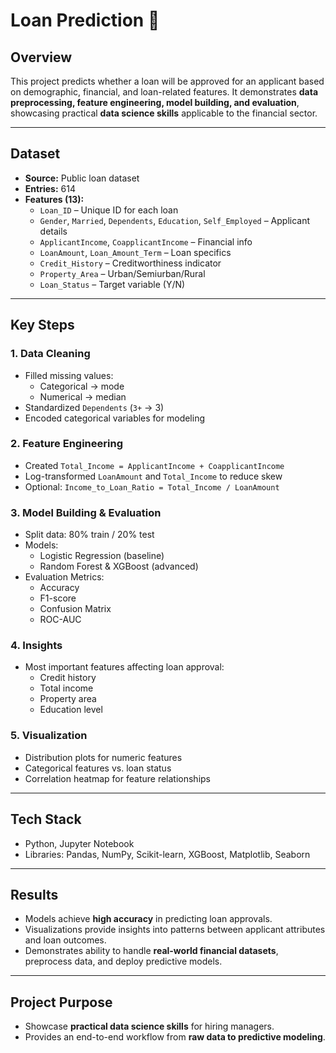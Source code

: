 # Loan Prediction 🏦

## Overview
This project predicts whether a loan will be approved for an applicant based on demographic, financial, and loan-related features. It demonstrates **data preprocessing, feature engineering, model building, and evaluation**, showcasing practical **data science skills** applicable to the financial sector.

---

## Dataset
- **Source:** Public loan dataset  
- **Entries:** 614  
- **Features (13):**
  - `Loan_ID` – Unique ID for each loan  
  - `Gender`, `Married`, `Dependents`, `Education`, `Self_Employed` – Applicant details  
  - `ApplicantIncome`, `CoapplicantIncome` – Financial info  
  - `LoanAmount`, `Loan_Amount_Term` – Loan specifics  
  - `Credit_History` – Creditworthiness indicator  
  - `Property_Area` – Urban/Semiurban/Rural  
  - `Loan_Status` – Target variable (Y/N)

---

## Key Steps

### 1. Data Cleaning
- Filled missing values:
  - Categorical → mode  
  - Numerical → median  
- Standardized `Dependents` (`3+` → 3)  
- Encoded categorical variables for modeling  

### 2. Feature Engineering
- Created `Total_Income = ApplicantIncome + CoapplicantIncome`  
- Log-transformed `LoanAmount` and `Total_Income` to reduce skew  
- Optional: `Income_to_Loan_Ratio = Total_Income / LoanAmount`  

### 3. Model Building & Evaluation
- Split data: 80% train / 20% test  
- Models:
  - Logistic Regression (baseline)  
  - Random Forest & XGBoost (advanced)  
- Evaluation Metrics:
  - Accuracy  
  - F1-score  
  - Confusion Matrix  
  - ROC-AUC  

### 4. Insights
- Most important features affecting loan approval:
  - Credit history  
  - Total income  
  - Property area  
  - Education level  

### 5. Visualization
- Distribution plots for numeric features  
- Categorical features vs. loan status  
- Correlation heatmap for feature relationships  

---

## Tech Stack
- Python, Jupyter Notebook  
- Libraries: Pandas, NumPy, Scikit-learn, XGBoost, Matplotlib, Seaborn  

---

## Results
- Models achieve **high accuracy** in predicting loan approvals.  
- Visualizations provide insights into patterns between applicant attributes and loan outcomes.  
- Demonstrates ability to handle **real-world financial datasets**, preprocess data, and deploy predictive models.

---

## Project Purpose
- Showcase **practical data science skills** for hiring managers.  
- Provides an end-to-end workflow from **raw data to predictive modeling**.  
